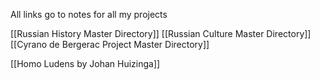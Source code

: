 All links go to notes for all my projects

[[Russian History Master Directory]]
[[Russian Culture Master Directory]]
[[Cyrano de Bergerac Project Master Directory]]

[[Homo Ludens by Johan Huizinga]]
